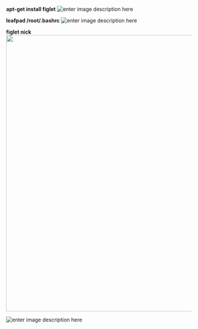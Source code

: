 **apt-get install figlet**
![enter image description here](https://i.hizliresim.com/YN2ZqA.png)

 **leafpad /root/.bashrc**
 ![enter image description here](https://i.hizliresim.com/8d0RPA.png) 

**figlet nick** <br>
<img src="https://i.hizliresim.com/vpdWJD.png" width="750">

![enter image description here](https://i.hizliresim.com/DdVgBZ.png)
